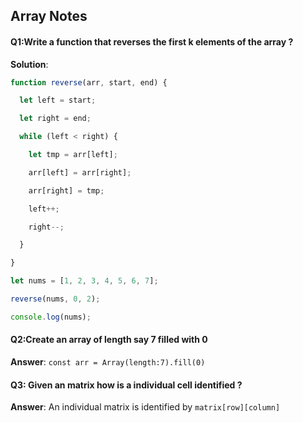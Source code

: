 ## Array Notes

#### Q1:Write a function that reverses the first k elements of the array ? 

**Solution**:

```js
function reverse(arr, start, end) {

  let left = start;

  let right = end;

  while (left < right) {

    let tmp = arr[left];

    arr[left] = arr[right];

    arr[right] = tmp;

    left++;

    right--;

  }

}

let nums = [1, 2, 3, 4, 5, 6, 7];

reverse(nums, 0, 2);

console.log(nums);
```

#### Q2:Create an array of length say 7 filled with 0 

**Answer**: `const arr = Array(length:7).fill(0)` 

#### Q3: Given an matrix how is a individual cell identified ? 

**Answer**: An individual matrix is identified by `matrix[row][column]`

